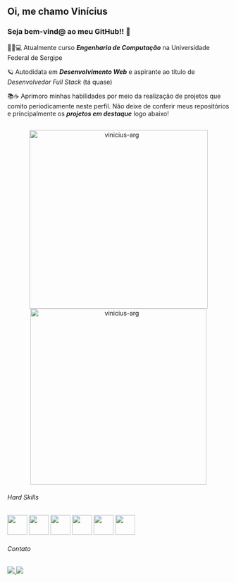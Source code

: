 ## Oi, me chamo Vinícius
### Seja bem-vind@ ao meu GitHub!! 🤝

<div>
  <p>👨‍🎓💻 Atualmente curso <em><strong>Engenharia de Computação</strong></em> na Universidade Federal de Sergipe</p>
  <p>🪐 Autodidata em <em><strong>Desenvolvimento Web</strong></em> e aspirante ao título de <em>Desenvolvedor Full Stack</em> (tá quase)</p>
  <p>📚☕️ Aprimoro minhas habilidades por meio da realização de projetos que comito periodicamente neste perfil. Não deixe de conferir meus repositórios e principalmente os <em><strong>projetos em destaque</strong></em> logo abaixo!</p>
</div>

##

<div align="center">
  <img src="https://github-readme-stats.vercel.app/api?username=vinicius-arg&show_icons=true&locale=en&theme=midnight-purple&hide_border=true" alt="vinicius-arg" width="405px"/>
  <img src="https://github-readme-stats.vercel.app/api/top-langs?username=vinicius-arg&show_icons=true&locale=en&layout=compact&theme=midnight-purple&hide_border=true" alt="vinicius-arg" width="400px"/>
</div>

###### Hard Skills

<div>
  <img src="https://cdn.jsdelivr.net/gh/devicons/devicon/icons/html5/html5-plain-wordmark.svg" width="45px" />
  <img src="https://cdn.jsdelivr.net/gh/devicons/devicon/icons/css3/css3-plain-wordmark.svg" width="45px" />
  <img src="https://cdn.jsdelivr.net/gh/devicons/devicon/icons/javascript/javascript-plain.svg" width="45px" />
  <img src="https://cdn.jsdelivr.net/gh/devicons/devicon/icons/nodejs/nodejs-original.svg" width="45px" />
  <img src="https://cdn.jsdelivr.net/gh/devicons/devicon/icons/express/express-original.svg" width="45px" />
  <img src="https://cdn.jsdelivr.net/gh/devicons/devicon/icons/mongodb/mongodb-plain-wordmark.svg" width="45px" />
</div>

###### Contato

<div>
  <a href="mailto:j.vinicius.arg@gmail.com" target="_blank">
    <img src="https://img.shields.io/badge/Gmail-D14836?style=for-the-badge&logo=gmail&logoColor=white">
  </a>
  <a href="#">
    <img src="https://img.shields.io/badge/LinkedIn-0077B5?style=for-the-badge&logo=linkedin&logoColor=white">
  </a>
</div>
